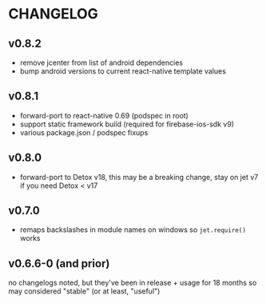 # CHANGELOG

## v0.8.2

- remove jcenter from list of android dependencies
- bump android versions to current react-native template values

## v0.8.1

- forward-port to react-native 0.69 (podspec in root)
- support static framework build (required for firebase-ios-sdk v9)
- various package.json / podspec fixups

## v0.8.0

- forward-port to Detox v18, this may be a breaking change, stay on jet v7 if you need Detox < v17

## v0.7.0

- remaps backslashes in module names on windows so `jet.require()` works

## v0.6.6-0 (and prior)

no changelogs noted, but they've been in release + usage for 18 months so may considered "stable"
(or at least, "useful")
